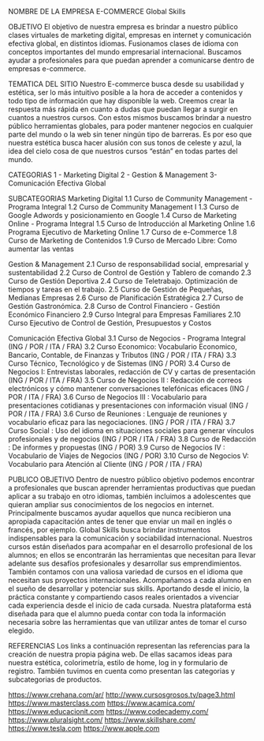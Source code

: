NOMBRE DE LA EMPRESA E-COMMERCE
Global Skills

OBJETIVO
El objetivo de nuestra empresa es brindar a nuestro público clases virtuales de marketing digital, empresas en internet y comunicación efectiva global, en distintos idiomas. Fusionamos clases de idioma con conceptos importantes del mundo empresarial internacional.  Buscamos ayudar a profesionales para que puedan aprender a comunicarse dentro de empresas e-commerce.

TEMATICA DEL SITIO
Nuestro E-commerce busca desde su usabilidad y estética, ser lo más intuitivo posible a la hora de acceder a contenidos y todo tipo de información que hay disponible la web. Creemos crear la respuesta más rápida en cuanto a dudas que puedan llegar a surgir en cuantos a nuestros cursos. Con estos mismos buscamos brindar a nuestro público herramientas globales, para poder mantener negocios en cualquier parte del mundo o la web sin tener ningún tipo de barreras. Es por eso que nuestra estética busca hacer alusión con sus tonos de celeste y azul, la idea del cielo cosa de que nuestros cursos “están” en todas partes del mundo.

CATEGORIAS
1 - Marketing Digital
2 - Gestion & Management
3- Comunicación Efectiva Global

SUBCATEGORIAS
Marketing Digital
    1.1 Curso de Community Management - Programa Integral
    1.2 Curso de Community Management I
    1.3 Curso de Google Adwords y posicionamiento en Google
    1.4 Curso de Marketing Online - Programa Integral
    1.5 Curso de Introducción al Marketing Online
    1.6 Programa Ejecutivo de Marketing Online
    1.7 Curso de e-Commerce
    1.8 Curso de Marketing de Contenidos
    1.9 Curso de Mercado Libre: Como aumentar las ventas

Gestion & Management
	2.1 Curso de responsabilidad social, empresarial y sustentabilidad
	2.2 Curso de Control de Gestión y Tablero de comando
	2.3 Curso de Gestión Deportiva
	2.4 Curso de Teletrabajo. Optimización de tiempos y tareas en el trabajo.
	2.5 Curso de Gestión de Pequeñas, Medianas Empresas
	2.6 Curso de Planificación Estratégica
	2.7 Curso de Gestión Gastronómica.
    2.8 Curso de Control Financiero - Gestión Económico Financiero
    2.9 Curso Integral para Empresas Familiares
    2.10 Curso Ejecutivo de Control de Gestión, Presupuestos y Costos

Comunicación Efectiva Global
	3.1 Curso de Negocios - Programa Integral (ING / POR / ITA / FRA)
        3.2 Curso Economico: Vocabulario Economico, Bancario, Contable, de Finanzas y Tributos (ING / POR / ITA / FRA)
    3.3 Curso Técnico, Tecnológico y de Sistemas (ING / POR)
    3.4 Curso de Negocios I: Entrevistas laborales, redacción de CV y cartas de presentación  (ING / POR / ITA / FRA)
    3.5 Curso de Negocios II : Redacción de correos electrónicos y cómo mantener conversaciones telefónicas eficaces (ING / POR / ITA / FRA)
    3.6 Curso de Negocios III : Vocabulario para presentaciones cotidianas y presentaciones con información visual  (ING / POR / ITA / FRA)
    3.6 Curso de Reuniones : Lenguaje de reuniones y vocabulario eficaz para las negociaciones. (ING / POR / ITA / FRA)
    3.7 Curso Social : Uso del idioma en situaciones sociales para generar vínculos profesionales y de negocios  (ING / POR / ITA / FRA)
    3.8 Curso de Redacción : De informes y propuestas (ING / POR)
    3.9 Curso de Negocios IV : Vocabulario de Viajes de Negocios (ING / POR)
    3.10 Curso de Negocios V: Vocabulario para Atención al Cliente (ING / POR / ITA / FRA)


PUBLICO OBJETIVO
Dentro de nuestro público objetivo podemos encontrar a profesionales que buscan aprender herramientas productivas que puedan aplicar a su trabajo en otro idiomas, también incluimos a adolescentes que quieran ampliar sus conocimientos de los negocios en internet. Principalmente buscamos ayudar aquellos que nunca recibieron una apropiada capacitación antes de tener que enviar un mail en inglés o francés, por ejemplo. Global Skills busca brindar instrumentos indispensables para la comunicación y sociabilidad internacional.
Nuestros cursos están diseñados para acompañar en el  desarrollo profesional de los alumnos; en ellos se encontrarán las herramientas que necesitan para llevar adelante sus desafíos profesionales y desarrollar sus emprendimientos. También contamos con una valiosa variedad de cursos en el idioma que necesitan sus proyectos internacionales.
Acompañamos a cada alumno en el sueño de desarrollar y potenciar sus skills. Aportando desde el inicio, la práctica constante y compartiendo casos reales orientados a vivenciar cada experiencia desde el inicio de cada cursada.
Nuestra plataforma está diseñada para que el alumno pueda contar con toda la información necesaria sobre las herramientas que van utilizar antes de tomar el curso elegido.


REFERENCIAS
Los links a continuación representan las referencias para la creación de nuestra propia página web. De ellas sacamos ideas para nuestra estética, colorimetría, estilo de home, log in y formulario de registro. También tuvimos en cuenta como presentan las categorias y subcategorias de productos.

https://www.crehana.com/ar/ 
http://www.cursosgrosos.tv/page3.html 
https://www.masterclass.com 
https://www.acamica.com/ 
https://www.educacionit.com 
https://www.codecademy.com/ 
https://www.pluralsight.com/ 
https://www.skillshare.com/ 
https://www.tesla.com 
https://www.apple.com 

